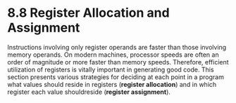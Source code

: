 # 8.8 Register Allocation and Assignment 

Instructions involving only register operands are faster than those involving memory operands. On modern machines, processor speeds are often an order of magnitude or more faster than memory speeds. Therefore, efficient utilization of registers is vitally important in generating good code. This section presents various strategies for deciding at each point in a program what values should reside in registers (**register allocation**) and in which register each value shouldreside (**register assignment**).